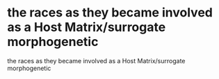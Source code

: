 # the races as they became involved as a Host Matrix/surrogate morphogenetic

the races as they became involved as a Host Matrix/surrogate morphogenetic
